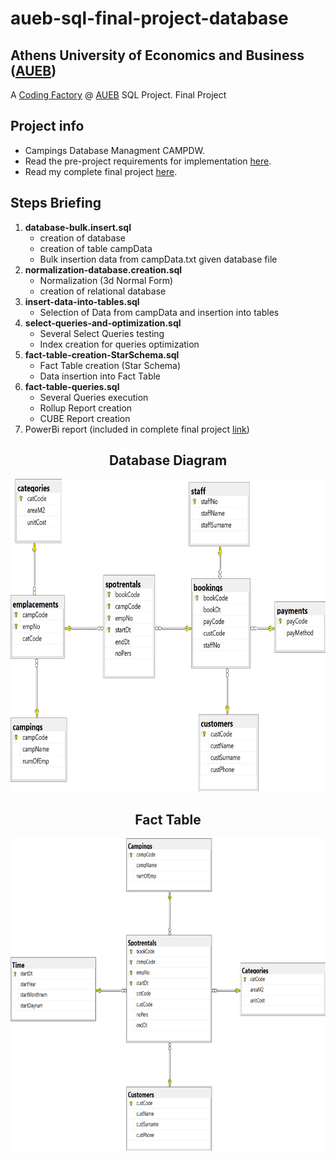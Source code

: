 # aueb-sql-final-project-database

## Athens University of Economics and Business ([AUEB](https://aueb.gr/))
A [Coding Factory](https://codingfactory.aueb.gr/) @ [AUEB](https://aueb.gr/) SQL Project. Final Project

## Project info
- Campings Database Managment CAMPDW.
- Read the pre-project requirements for implementation [here](https://drive.google.com/file/d/1_8gIdewyfhv6x67EeV9i8NTQllBPQgMl/view?usp=sharing).
- Read my complete final project [here](https://docs.google.com/document/d/1HrqLT3ozYDMu_xx_N4iPkm_lM2L2IUTUMjzC2TET6dU/edit?usp=share_link).

## Steps Briefing
1. **database-bulk.insert.sql**
    - creation of database
    - creation of table campData
    - Bulk insertion data from campData.txt given database file
2. **normalization-database.creation.sql**
    - Normalization (3d Normal Form)
    - creation of relational database
3. **insert-data-into-tables.sql**
    - Selection of Data from campData and insertion into tables
4. **select-queries-and-optimization.sql**
    - Several Select Queries testing
    - Index creation for queries optimization
 5. **fact-table-creation-StarSchema.sql**
    - Fact Table creation (Star Schema)
    - Data insertion into Fact Table
 6. **fact-table-queries.sql**
    - Several Queries execution
    - Rollup Report creation
    - CUBE Report creation
 7. PowerBi report (included in complete final project [link](https://docs.google.com/document/d/1HrqLT3ozYDMu_xx_N4iPkm_lM2L2IUTUMjzC2TET6dU/edit?usp=share_link))

<div align="center">
  <h2>Database Diagram</h2>
  <img src="camping-database-diagram.jpg" alt="Database Diagram" width="700" height="500">

  <h2>Fact Table</h2>
  <img src="fact-table-campdw.png" alt="Fact Table" width="700" height="500">
</div>





